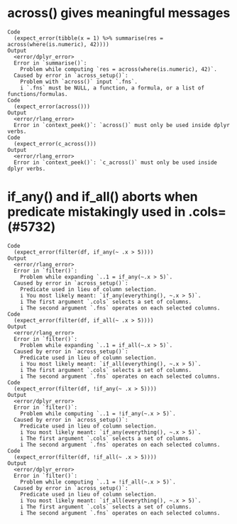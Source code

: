 # across() gives meaningful messages

    Code
      (expect_error(tibble(x = 1) %>% summarise(res = across(where(is.numeric), 42))))
    Output
      <error/dplyr_error>
      Error in `summarise()`: 
        Problem while computing `res = across(where(is.numeric), 42)`.
      Caused by error in `across_setup()`: 
        Problem with `across()` input `.fns`.
        i `.fns` must be NULL, a function, a formula, or a list of functions/formulas.
    Code
      (expect_error(across()))
    Output
      <error/rlang_error>
      Error in `context_peek()`: `across()` must only be used inside dplyr verbs.
    Code
      (expect_error(c_across()))
    Output
      <error/rlang_error>
      Error in `context_peek()`: `c_across()` must only be used inside dplyr verbs.

# if_any() and if_all() aborts when predicate mistakingly used in .cols= (#5732)

    Code
      (expect_error(filter(df, if_any(~ .x > 5))))
    Output
      <error/rlang_error>
      Error in `filter()`: 
        Problem while expanding `..1 = if_any(~.x > 5)`.
      Caused by error in `across_setup()`: 
        Predicate used in lieu of column selection.
        i You most likely meant: `if_any(everything(), ~.x > 5)`.
        i The first argument `.cols` selects a set of columns.
        i The second argument `.fns` operates on each selected columns.
    Code
      (expect_error(filter(df, if_all(~ .x > 5))))
    Output
      <error/rlang_error>
      Error in `filter()`: 
        Problem while expanding `..1 = if_all(~.x > 5)`.
      Caused by error in `across_setup()`: 
        Predicate used in lieu of column selection.
        i You most likely meant: `if_all(everything(), ~.x > 5)`.
        i The first argument `.cols` selects a set of columns.
        i The second argument `.fns` operates on each selected columns.
    Code
      (expect_error(filter(df, !if_any(~ .x > 5))))
    Output
      <error/dplyr_error>
      Error in `filter()`: 
        Problem while computing `..1 = !if_any(~.x > 5)`.
      Caused by error in `across_setup()`: 
        Predicate used in lieu of column selection.
        i You most likely meant: `if_any(everything(), ~.x > 5)`.
        i The first argument `.cols` selects a set of columns.
        i The second argument `.fns` operates on each selected columns.
    Code
      (expect_error(filter(df, !if_all(~ .x > 5))))
    Output
      <error/dplyr_error>
      Error in `filter()`: 
        Problem while computing `..1 = !if_all(~.x > 5)`.
      Caused by error in `across_setup()`: 
        Predicate used in lieu of column selection.
        i You most likely meant: `if_all(everything(), ~.x > 5)`.
        i The first argument `.cols` selects a set of columns.
        i The second argument `.fns` operates on each selected columns.

